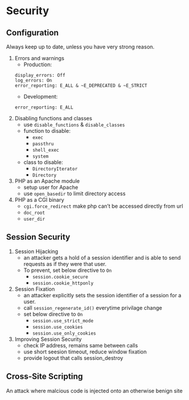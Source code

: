 # Security

## Configuration

Always keep up to date, unless you have very strong reason.

1.	Errors and warnings
    * Production:
    ```
    display_errors: Off
    log_errors: On
    error_reporting: E_ALL & ~E_DEPRECATED & ~E_STRICT
    ```
    * Development:
    ```
    error_reporting: E_ALL
    ```
2.	Disabling functions and classes
    * use `disable_functions` & `disable_classes`
    * function to disable:
        * `exec`
        * `passthru`
        * `shell_exec`
        * `system`
    * class to disable:
        * `DirectoryIterator`
        * `Directory`
3.	PHP as an Apache module
    * setup user for Apache
    * use `open_basedir` to limit directory access
4.	PHP as a CGI binary
    * `cgi.force_redirect` make php can’t be accessed directly from url
    * `doc_root`
    * `user_dir`

## Session Security

1.	Session Hijacking
    * an attacker gets a hold of a session identifier and is able to send requests as if they were that user.
    * To prevent, set below directive to `On`
        * `session.cookie_secure`
        * `session.cookie_httponly`
2.	Session Fixation
    * an attacker explicitly sets the session identifier of a session for a user.
    * call `session_regenerate_id()` everytime privilage change
    * set below directive to `On`
        * `session.use_strict_mode`
        * `session.use_cookies`
        * `session.use_only_cookies`
3.	Improving Session Security
    * check IP address, remains same between calls
    * use short seesion timeout, reduce window fixation
    * provide logout that calls session_destroy

## Cross-Site Scripting

An attack where malcious code is injected onto an otherwise benign site